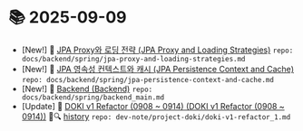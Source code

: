 # 📚 2025-09-09
- [New!] 📗 [JPA Proxy와 로딩 전략 (JPA Proxy and Loading Strategies)](https://til.qriosity.dev/featured/backend/spring/jpa-proxy-and-loading-strategies) `repo: docs/backend/spring/jpa-proxy-and-loading-strategies.md`
- [New!] 📗 [JPA 영속성 컨텍스트와 캐시 (JPA Persistence Context and Cache)](https://til.qriosity.dev/featured/backend/spring/jpa-persistence-context-and-cache) `repo: docs/backend/spring/jpa-persistence-context-and-cache.md`
- [New!] 📗 [Backend (Backend)](https://til.qriosity.dev/featured/backend/spring/backend_main) `repo: docs/backend/spring/backend_main.md`
- [Update] 📙 [DOKI v1 Refactor (0908 ~ 0914) (DOKI v1 Refactor (0908 ~ 0914))](https://til.qriosity.dev/dev-note/project-doki/doki-v1-refactor_1) 📃🔍 [history](https://github.com/Queue-ri/TIL/commits/main/dev-note/project-doki/doki-v1-refactor_1.md?since=2025-09-09T00:00:00Z&until=2025-09-09T23:59:59Z) `repo: dev-note/project-doki/doki-v1-refactor_1.md`
